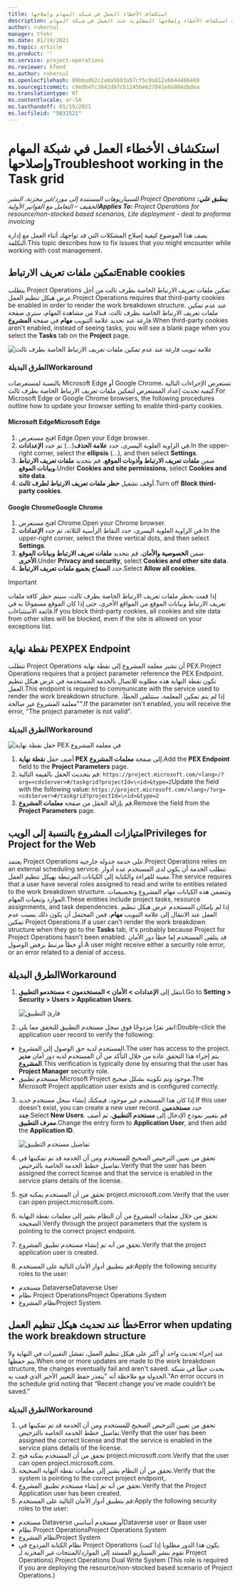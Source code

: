 ```yaml
---
title: استكشاف الأخطاء العمل في شبكة المهام وإصلاحها
description: يوفر هذا الموضوع معلومات استكشاف الأخطاء وإصلاحها المطلوبة عند العمل في شبكة المهام.
author: ruhercul
manager: tfehr
ms.date: 01/19/2021
ms.topic: article
ms.product: ''
ms.service: project-operations
ms.reviewer: kfend
ms.author: ruhercul
ms.openlocfilehash: 89bbad62c2a0a5693a57cf5c9a812ab644486469
ms.sourcegitcommit: c9edb4fc3042d97cb1245be627841e0a984dbdea
ms.translationtype: HT
ms.contentlocale: ar-SA
ms.lasthandoff: 01/19/2021
ms.locfileid: "5031521"
---
```

# <a name="troubleshoot-working-in-the-task-grid"></a><span data-ttu-id="074b2-103">استكشاف الأخطاء العمل في شبكة المهام وإصلاحها</span><span class="sxs-lookup"><span data-stu-id="074b2-103">Troubleshoot working in the Task grid</span></span> 

<span data-ttu-id="074b2-104">_**ينطبق علي:** ‏‫Project Operations للسيناريوهات المستندة إلى مورد/غير مخزنة‬، ‏‫النشر الخفيف – التعامل مع الفواتير الأولية‬_</span><span class="sxs-lookup"><span data-stu-id="074b2-104">_**Applies To:** Project Operations for resource/non-stocked based scenarios, Lite deployment - deal to proforma invoicing_</span></span>

<span data-ttu-id="074b2-105">يصف هذا الموضوع كيفية إصلاح المشكلات التي قد تواجهك أثناء العمل مع إدارة التكلفة.</span><span class="sxs-lookup"><span data-stu-id="074b2-105">This topic describes how to fix issues that you might encounter while working with cost management.</span></span>

## <a name="enable-cookies"></a><span data-ttu-id="074b2-106">تمكين ملفات تعريف الارتباط</span><span class="sxs-lookup"><span data-stu-id="074b2-106">Enable cookies</span></span>

<span data-ttu-id="074b2-107">يتطلب Project Operations تمكين ملفات تعريف الارتباط الخاصة بطرف ثالث من أجل عرض هيكل تنظيم العمل.</span><span class="sxs-lookup"><span data-stu-id="074b2-107">Project Operations requires that third-party cookies be enabled in order to render the work breakdown structure.</span></span> <span data-ttu-id="074b2-108">عند عدم تمكين ملفات تعريف الارتباط الخاصة بطرف ثالث، فبدلا من مشاهدة المهام، سترى صفحة فارغة عند تحديد علامة التبويب **مهام** في صفحة **المشروع**.</span><span class="sxs-lookup"><span data-stu-id="074b2-108">When third-party cookies aren't enabled, instead of seeing tasks, you will see a blank page when you select the **Tasks** tab on the **Project** page.</span></span>

![علامة تبويب فارغة عند عدم تمكين ملفات تعريف الارتباط الخاصة بطرف ثالث](media/blankschedule.png)


### <a name="workaround"></a><span data-ttu-id="074b2-110">الطرق البديلة</span><span class="sxs-lookup"><span data-stu-id="074b2-110">Workaround</span></span>
<span data-ttu-id="074b2-111">بالنسبة لمستعرضات Microsoft Edge أو Google Chrome، تستعرض الإجراءات التالية كيفية تحديث إعداد المستعرض لتمكين ملفات تعريف الارتباط الخاصة بطرف ثالث.</span><span class="sxs-lookup"><span data-stu-id="074b2-111">For Microsoft Edge or Google Chrome browsers, the following procedures outline how to update your browser setting to enable third-party cookies.</span></span>

#### <a name="microsoft-edge"></a><span data-ttu-id="074b2-112">Microsoft Edge</span><span class="sxs-lookup"><span data-stu-id="074b2-112">Microsoft Edge</span></span>

1. <span data-ttu-id="074b2-113">افتح مستعرض Edge.</span><span class="sxs-lookup"><span data-stu-id="074b2-113">Open your Edge browser.</span></span>
2. <span data-ttu-id="074b2-114">في الزاوية العلوية اليسرى، حدد **علامة الحذف**(...) ثم حدد **الإعدادات**.</span><span class="sxs-lookup"><span data-stu-id="074b2-114">In the upper-right corner, select the **ellipsis** (...), and then select **Settings**.</span></span>
3. <span data-ttu-id="074b2-115">ضمن **ملفات تعريف الارتباط وأذونات الموقع**، قم بتحديد **ملفات تعريف الارتباط وبيانات الموقع**.</span><span class="sxs-lookup"><span data-stu-id="074b2-115">Under **Cookies and site permissions**, select **Cookies and site data**.</span></span>
4. <span data-ttu-id="074b2-116">أوقف تشغيل **حظر ملفات تعريف الارتباط لطرف ثالث**.</span><span class="sxs-lookup"><span data-stu-id="074b2-116">Turn off **Block third-party cookies**.</span></span>

#### <a name="google-chrome"></a><span data-ttu-id="074b2-117">Google Chrome</span><span class="sxs-lookup"><span data-stu-id="074b2-117">Google Chrome</span></span>

1. <span data-ttu-id="074b2-118">افتح مستعرض Chrome.</span><span class="sxs-lookup"><span data-stu-id="074b2-118">Open your Chrome browser.</span></span>
2. <span data-ttu-id="074b2-119">في الزاوية العلوية اليسرى، حدد النقاط الرأسية الثلاثة، ثم حدد **الإعدادات**.</span><span class="sxs-lookup"><span data-stu-id="074b2-119">In the upper-right corner, select the three vertical dots, and then select **Settings**.</span></span>
3. <span data-ttu-id="074b2-120">ضمن **الخصوصية والأمان**، قم بتحديد **ملفات تعريف الارتباط وبيانات الموقع الأخرى**.</span><span class="sxs-lookup"><span data-stu-id="074b2-120">Under **Privacy and security**, select **Cookies and other site data**.</span></span>
4. <span data-ttu-id="074b2-121">حدد **السماح بجميع ملفات تعريف الارتباط**.</span><span class="sxs-lookup"><span data-stu-id="074b2-121">Select **Allow all cookies**.</span></span>

> [!IMPORTANT]
> <span data-ttu-id="074b2-122">إذا قمت بحظر ملفات تعريف الارتباط الخاصة بطرف ثالث، سيتم حظر كافة ملفات تعريف الارتباط وبيانات الموقع من المواقع الأخرى، حتى إذا كان الموقع مسموحًا به في قائمة الاستثناءات.</span><span class="sxs-lookup"><span data-stu-id="074b2-122">If you block third-party cookies, all cookies and site data from other sites will be blocked, even if the site is allowed on your exceptions list.</span></span>

## <a name="pex-endpoint"></a><span data-ttu-id="074b2-123">نقطة نهاية PEX</span><span class="sxs-lookup"><span data-stu-id="074b2-123">PEX Endpoint</span></span>

<span data-ttu-id="074b2-124">تتطلب Project Operations أن تشير معلمة المشروع إلى نقطة نهاية PEX.</span><span class="sxs-lookup"><span data-stu-id="074b2-124">Project Operations requires that a project parameter reference the PEX Endpoint.</span></span> <span data-ttu-id="074b2-125">تكون نقطة النهاية هذه مطلوبة للاتصال بالخدمة المستخدمة في عرض هيكل تنظيم العمل.</span><span class="sxs-lookup"><span data-stu-id="074b2-125">This endpoint is required to communicate with the service used to render the work breakdown structure.</span></span> <span data-ttu-id="074b2-126">إذا لم يتم تمكين المعلمة، ستتلقى الخطأ، "معلمة المشروع غير صالحة".</span><span class="sxs-lookup"><span data-stu-id="074b2-126">If the parameter isn't enabled, you will receive the error, "The project parameter is not valid".</span></span> 

### <a name="workaround"></a><span data-ttu-id="074b2-127">الطرق البديلة</span><span class="sxs-lookup"><span data-stu-id="074b2-127">Workaround</span></span>
 ![حقل نقطة نهاية PEX في معلمة المشروع](media/projectparameter.png)

1. <span data-ttu-id="074b2-129">أضف حقل **نقطة نهاية PEX** إلى صفحة **معلمات المشروع**.</span><span class="sxs-lookup"><span data-stu-id="074b2-129">Add the **PEX Endpoint** field to the **Project Parameters** page.</span></span>
2. <span data-ttu-id="074b2-130">قم بتحديث الحقل بالقيمة التالية: `https://project.microsoft.com/<lang>/?org=<cdsServer>#/taskgrid?projectId=\<id>&type=2`</span><span class="sxs-lookup"><span data-stu-id="074b2-130">Update the field with the following value: `https://project.microsoft.com/<lang>/?org=<cdsServer>#/taskgrid?projectId=\<id>&type=2`</span></span>
3. <span data-ttu-id="074b2-131">قم بإزالة الحقل من صفحة **معلمات المشروع**.</span><span class="sxs-lookup"><span data-stu-id="074b2-131">Remove the field from the **Project Parameters** page.</span></span>

## <a name="privileges-for-project-for-the-web"></a><span data-ttu-id="074b2-132">امتيازات المشروع بالنسبة إلى الويب</span><span class="sxs-lookup"><span data-stu-id="074b2-132">Privileges for Project for the Web</span></span>

<span data-ttu-id="074b2-133">يعتمد Project Operations على خدمة جدولة خارجية.</span><span class="sxs-lookup"><span data-stu-id="074b2-133">Project Operations relies on an external scheduling service.</span></span> <span data-ttu-id="074b2-134">تتطلب الخدمة أن يكون لدى المستخدم عدة أدوار معينة للقراءة والكتابة إلى الكيانات المرتبطة بهيكل تنظيم العمل.</span><span class="sxs-lookup"><span data-stu-id="074b2-134">The service requires that a user have several roles assigned to read and write to entities related to the work breakdown structure.</span></span> <span data-ttu-id="074b2-135">وتتضمن هذه الكيانات مهام المشروع وتخصيصات الموارد وتبعيات المهام.</span><span class="sxs-lookup"><span data-stu-id="074b2-135">These entities include project tasks, resource assignments, and task dependencies.</span></span> <span data-ttu-id="074b2-136">إذا لم بإمكان المستخدم عرض هيكل تنظيم العمل عند الانتقال إلى علامة التبويب **مهام**، فمن المحتمل أن يكون ذلك بسبب عدم تمكين Project Operations.</span><span class="sxs-lookup"><span data-stu-id="074b2-136">If a user can't render the work breakdown structure when they go to the **Tasks** tab, it's probably because Project for Project Operations hasn't been enabled.</span></span> <span data-ttu-id="074b2-137">قد يتلقى المستخدم إما خطأ دور الأمان أو خطأ مرتبط برفض الوصول.</span><span class="sxs-lookup"><span data-stu-id="074b2-137">A user might receive either a security role error, or an error related to a denial of access.</span></span>


## <a name="workaround"></a><span data-ttu-id="074b2-138">الطرق البديلة</span><span class="sxs-lookup"><span data-stu-id="074b2-138">Workaround</span></span>

1. <span data-ttu-id="074b2-139">انتقل إلى **الإعدادات > الأمان > المستخدمون > مستخدمو التطبيق**.</span><span class="sxs-lookup"><span data-stu-id="074b2-139">Go to **Setting > Security > Users > Application Users**.</span></span>  

   ![قارئ التطبيق](media/applicationuser.jpg)
   
2. <span data-ttu-id="074b2-141">انقر نقرًا مزدوجًا فوق سجل مستخدم التطبيق للتحقق مما يلي:</span><span class="sxs-lookup"><span data-stu-id="074b2-141">Double-click the application user record to verify the following:</span></span>

 - <span data-ttu-id="074b2-142">المستخدم لديه حق الوصول إلى المشروع.</span><span class="sxs-lookup"><span data-stu-id="074b2-142">The user has access to the project.</span></span> <span data-ttu-id="074b2-143">يتم إجراء هذا التحقق عادة من خلال التأكد من أن المستخدم لديه دور أمان **مدير المشروع**.</span><span class="sxs-lookup"><span data-stu-id="074b2-143">This verification is typically done by ensuring that the user has **Project Manager** security role.</span></span>
 - <span data-ttu-id="074b2-144">مستخدم تطبيق Microsoft Project موجود وتم تكوينه بشكل صحيح.</span><span class="sxs-lookup"><span data-stu-id="074b2-144">The Microsoft Project application user exists and is configured correctly.</span></span>
 
3. <span data-ttu-id="074b2-145">إذا كان هذا المستخدم غير موجود، فيمكنك إنشاء سجل مستخدم جديد.</span><span class="sxs-lookup"><span data-stu-id="074b2-145">If this user doesn't exist, you can create a new user record.</span></span> <span data-ttu-id="074b2-146">حدد **مستخدمين جدد**.</span><span class="sxs-lookup"><span data-stu-id="074b2-146">Select **New Users**.</span></span> <span data-ttu-id="074b2-147">قم بتغيير نموذج الإدخال إلى **مستخدم التطبيق**، ثم أضف **معرف التطبيق**.</span><span class="sxs-lookup"><span data-stu-id="074b2-147">Change the entry form to **Application User**, and then add the **Application ID**.</span></span>

   ![تفاصيل مستخدم التطبيق](media/applicationuserdetails.jpg)

4. <span data-ttu-id="074b2-149">تحقق من تعيين الترخيص الصحيح للمستخدم ومن أن الخدمة قد تم تمكينها في تفاصيل خطط الخدمة الخاصة بالترخيص.</span><span class="sxs-lookup"><span data-stu-id="074b2-149">Verify that the user has been assigned the correct license and that the service is enabled in the service plans details of the license.</span></span>
5. <span data-ttu-id="074b2-150">تحقق من أن المستخدم يمكنه فتح project.microsoft.com.</span><span class="sxs-lookup"><span data-stu-id="074b2-150">Verify that the user can open project.microsoft.com.</span></span>
6. <span data-ttu-id="074b2-151">تحقق من خلال معلمات المشروع من أن النظام يشير إلى معلمات نقطة النهاية الصحيحة.</span><span class="sxs-lookup"><span data-stu-id="074b2-151">Verify through the project parameters that the system is pointing to the correct project endpoint.</span></span>
7. <span data-ttu-id="074b2-152">تحقق من أنه تم إنشاء مستخدم تطبيق المشروع.</span><span class="sxs-lookup"><span data-stu-id="074b2-152">Verify that the project application user is created.</span></span>
8. <span data-ttu-id="074b2-153">قم بتطبيق أدوار الأمان التالية على المستخدم:</span><span class="sxs-lookup"><span data-stu-id="074b2-153">Apply the following security roles to the user:</span></span>

  - <span data-ttu-id="074b2-154">مستخدم Dataverse</span><span class="sxs-lookup"><span data-stu-id="074b2-154">Dataverse User</span></span>
  - <span data-ttu-id="074b2-155">نظام Project Operations</span><span class="sxs-lookup"><span data-stu-id="074b2-155">Project Operations System</span></span>
  - <span data-ttu-id="074b2-156">نظام المشروع</span><span class="sxs-lookup"><span data-stu-id="074b2-156">Project System</span></span>

## <a name="error-when-updating-the-work-breakdown-structure"></a><span data-ttu-id="074b2-157">خطأ عند تحديث هيكل تنظيم العمل</span><span class="sxs-lookup"><span data-stu-id="074b2-157">Error when updating the work breakdown structure</span></span>

<span data-ttu-id="074b2-158">عند إجراء تحديث واحد أو أكثر على هيكل تنظيم العمل، تفشل التغييرات في النهاية ولا يتم حفظها.</span><span class="sxs-lookup"><span data-stu-id="074b2-158">When one or more updates are made to the work breakdown structure, the changes eventually fail and aren't saved.</span></span> <span data-ttu-id="074b2-159">يحدث خطأ في شبكة الجدولة مع ملاحظة أنه "يتعذر حفظ التغيير الأخير الذي قمت به."</span><span class="sxs-lookup"><span data-stu-id="074b2-159">An error occurs in the schedule grid noting that “Recent change you’ve made couldn’t be saved.”</span></span>

### <a name="workaround"></a><span data-ttu-id="074b2-160">الطرق البديلة</span><span class="sxs-lookup"><span data-stu-id="074b2-160">Workaround</span></span>

1. <span data-ttu-id="074b2-161">تحقق من تعيين الترخيص الصحيح للمستخدم ومن أن الخدمة قد تم تمكينها في تفاصيل خطط الخدمة الخاصة بالترخيص.</span><span class="sxs-lookup"><span data-stu-id="074b2-161">Verify that the user has been assigned the correct license and that the service is enabled in the service plans details of the license.</span></span>
2. <span data-ttu-id="074b2-162">تحقق من أن المستخدم يمكنه فتح project.microsoft.com.</span><span class="sxs-lookup"><span data-stu-id="074b2-162">Verify that the user can open project.microsoft.com.</span></span>
3. <span data-ttu-id="074b2-163">تحقق من أن النظام يشير إلى معلمات نقطة النهاية الصحيحة.</span><span class="sxs-lookup"><span data-stu-id="074b2-163">Verify that the system is pointing to the correct project endpoint,.</span></span>
4. <span data-ttu-id="074b2-164">تحقق من أنه تم إنشاء مستخدم تطبيق المشروع.</span><span class="sxs-lookup"><span data-stu-id="074b2-164">Verify that the Project Application user has been created.</span></span>
5. <span data-ttu-id="074b2-165">قم بتطبيق أدوار الأمان التالية على المستخدم:</span><span class="sxs-lookup"><span data-stu-id="074b2-165">Apply the following security roles to the user:</span></span>
  
  - <span data-ttu-id="074b2-166">مستخدم Dataverse أو مستخدم أساسي</span><span class="sxs-lookup"><span data-stu-id="074b2-166">Dataverse user or Base user</span></span>
  - <span data-ttu-id="074b2-167">نظام Project Operations</span><span class="sxs-lookup"><span data-stu-id="074b2-167">Project Operations System</span></span>
  - <span data-ttu-id="074b2-168">نظام المشروع</span><span class="sxs-lookup"><span data-stu-id="074b2-168">Project System</span></span>
  - <span data-ttu-id="074b2-169">نظام الكتابة المزدوج في Project Operations (يكون هذا الدور مطلوبا إذا كنت تقوم بنشر السيناريو المستند إلى الموارد/المنتجات غير المخزنة لـ Project Operations).</span><span class="sxs-lookup"><span data-stu-id="074b2-169">Project Operations Dual Write System (This role is required if you are deploying the resource/non-stocked based scenario of Project Operations.)</span></span>
